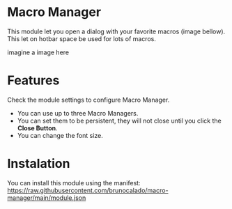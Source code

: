 # Macro Manager

This module let you open a dialog with your favorite macros (image bellow). This let on hotbar space be used for lots of macros.

imagine a image here

# Features

Check the module settings to configure Macro Manager.

- You can use up to three Macro Managers. 
- You can set them to be persistent, they will not close until you click the **Close Button**.
- You can change the font size.

# Instalation

You can install this module using the manifest: https://raw.githubusercontent.com/brunocalado/macro-manager/main/module.json


 
